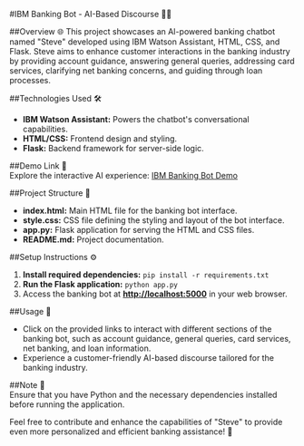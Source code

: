#IBM Banking Bot - AI-Based Discourse 🤖💬

##Overview 🌐
This project showcases an AI-powered banking chatbot named "Steve" developed using IBM Watson Assistant, HTML, CSS, and Flask. Steve aims to enhance customer interactions in the banking industry by providing account guidance, answering general queries, addressing card services, clarifying net banking concerns, and guiding through loan processes.

##Technologies Used 🛠️
- **IBM Watson Assistant:** Powers the chatbot's conversational capabilities.
- **HTML/CSS:** Frontend design and styling.
- **Flask:** Backend framework for server-side logic.

##Demo Link 🚀                                                    
Explore the interactive AI experience: [IBM Banking Bot Demo](https://bhadrinath-ps.github.io/IBM-BankingBot/templates/IBM.html)

##Project Structure 📁
- **index.html:** Main HTML file for the banking bot interface.
- **style.css:** CSS file defining the styling and layout of the bot interface.
- **app.py:** Flask application for serving the HTML and CSS files.
- **README.md:** Project documentation.

##Setup Instructions ⚙️
1. **Install required dependencies:** `pip install -r requirements.txt`
2. **Run the Flask application:** `python app.py`
3. Access the banking bot at **[http://localhost:5000](http://localhost:5000/)** in your web browser.

##Usage 🚀
- Click on the provided links to interact with different sections of the banking bot, such as account guidance, general queries, card services, net banking, and loan information.
- Experience a customer-friendly AI-based discourse tailored for the banking industry.

##Note 📝                                                            
Ensure that you have Python and the necessary dependencies installed before running the application.

Feel free to contribute and enhance the capabilities of "Steve" to provide even more personalized and efficient banking assistance! 🌟
